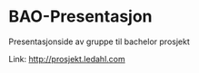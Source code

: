 # BAO-Presentasjon
Presentasjonside av gruppe til bachelor prosjekt

Link:
<http://prosjekt.ledahl.com>
